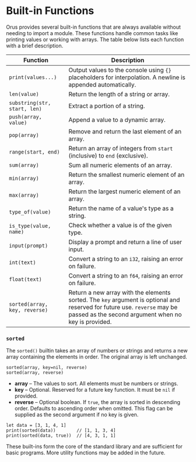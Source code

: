 # Built-in Functions

Orus provides several built-in functions that are always available without
needing to import a module. These functions handle common tasks like printing
values or working with arrays. The table below lists each function with a brief
description.

| Function | Description |
|----------|-------------|
| `print(values...)` | Output values to the console using `{}` placeholders for interpolation. A newline is appended automatically. |
| `len(value)` | Return the length of a string or array. |
| `substring(str, start, len)` | Extract a portion of a string. |
| `push(array, value)` | Append a value to a dynamic array. |
| `pop(array)` | Remove and return the last element of an array. |
| `range(start, end)` | Return an array of integers from `start` (inclusive) to `end` (exclusive). |
| `sum(array)` | Sum all numeric elements of an array.
| `min(array)` | Return the smallest numeric element of an array.
| `max(array)` | Return the largest numeric element of an array.
| `type_of(value)` | Return the name of a value's type as a string. |
| `is_type(value, name)` | Check whether a value is of the given type. |
| `input(prompt)` | Display a prompt and return a line of user input. |
| `int(text)` | Convert a string to an `i32`, raising an error on failure. |
| `float(text)` | Convert a string to an `f64`, raising an error on failure. |
| `sorted(array, key, reverse)` | Return a new array with the elements sorted. The `key` argument is optional and reserved for future use. `reverse` may be passed as the second argument when no key is provided. |

### `sorted`

The `sorted()` builtin takes an array of numbers or strings and returns a new
array containing the elements in order. The original array is left unchanged.

```
sorted(array, key=nil, reverse)
sorted(array, reverse)
```

* **array** – The values to sort. All elements must be numbers or strings.
* **key** – Optional. Reserved for a future key function. It must be `nil` if
  provided.
* **reverse** – Optional boolean. If `true`, the array is sorted in descending
  order. Defaults to ascending order when omitted. This flag can be supplied
  as the second argument if no key is given.

```orus
let data = [3, 1, 4, 1]
print(sorted(data))        // [1, 1, 3, 4]
print(sorted(data, true))  // [4, 3, 1, 1]
```


These built-ins form the core of the standard library and are sufficient for
basic programs. More utility functions may be added in the future.
